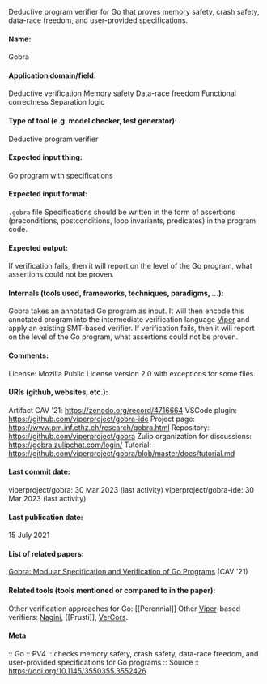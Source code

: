Deductive program verifier for Go that proves memory safety, crash safety, data-race freedom, and user-provided specifications.

#### Name:
Gobra

#### Application domain/field:
Deductive verification
Memory safety
Data-race freedom
Functional correctness
Separation logic

#### Type of tool (e.g. model checker, test generator):
Deductive program verifier

#### Expected input thing:
Go program with specifications

#### Expected input format:
`.gobra` file
Specifications should be written in the form of assertions (preconditions, postconditions, loop invariants, predicates) in the program code.

#### Expected output:
If verification fails, then it will report on the level of the Go program, what assertions could not be proven.

#### Internals (tools used, frameworks, techniques, paradigms, ...):
Gobra takes an annotated Go program as input. It will then encode this annotated program into the intermediate verification language [Viper](Frameworks/Viper.md) and apply an existing SMT-based verifier.
If verification fails, then it will report on the level of the Go program, what assertions could not be proven.

#### Comments:
License: Mozilla Public License version 2.0 with exceptions for some files.

#### URIs (github, websites, etc.):
Artifact CAV '21: https://zenodo.org/record/4716664
VSCode plugin: https://github.com/viperproject/gobra-ide
Project page: https://www.pm.inf.ethz.ch/research/gobra.html
Repository: https://github.com/viperproject/gobra
Zulip organization for discussions: https://gobra.zulipchat.com/login/
Tutorial: https://github.com/viperproject/gobra/blob/master/docs/tutorial.md

#### Last commit date:
viperproject/gobra: 30 Mar 2023 (last activity)
viperproject/gobra-ide: 30 Mar 2023 (last activity)

#### Last publication date:
15 July 2021

#### List of related papers:
[Gobra: Modular Specification and Verification of Go Programs](https://doi.org/10.1007/978-3-030-81685-8_17) (CAV '21)

#### Related tools (tools mentioned or compared to in the paper):
Other verification approaches for Go: [[Perennial]]
Other [Viper](Frameworks/Viper.md)-based verifiers: [Nagini](Nagini.md), [[Prusti]], [VerCors](VerCors.md).

#### Meta
:: Go
:: PV4 :: checks memory safety, crash safety, data-race freedom, and user-provided specifications for Go programs
:: Source :: https://doi.org/10.1145/3550355.3552426
